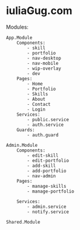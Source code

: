 # iuliaGug.com

Modules:

    App.Module
        Components:
            - skill
            - portfolio
            - nav-desktop
            - nav-mobile
            - wip-overlay
            - dev
        Pages:
            - Home
            - Portfolio
            - Skills
            - About
            - Contact
            - Login
        Services:
            - public.service
            - auth.service
        Guards:
            - auth.guard

    Admin.Module
        Components:
            - edit-skill
            - edit-portfolio
            - add-skill
            - add-portfolio
            - nav-admin
        Pages:
            - manage-skills
            - manage-portfolio

        Services:
            - admin.service
            - notify.service

    Shared.Module
